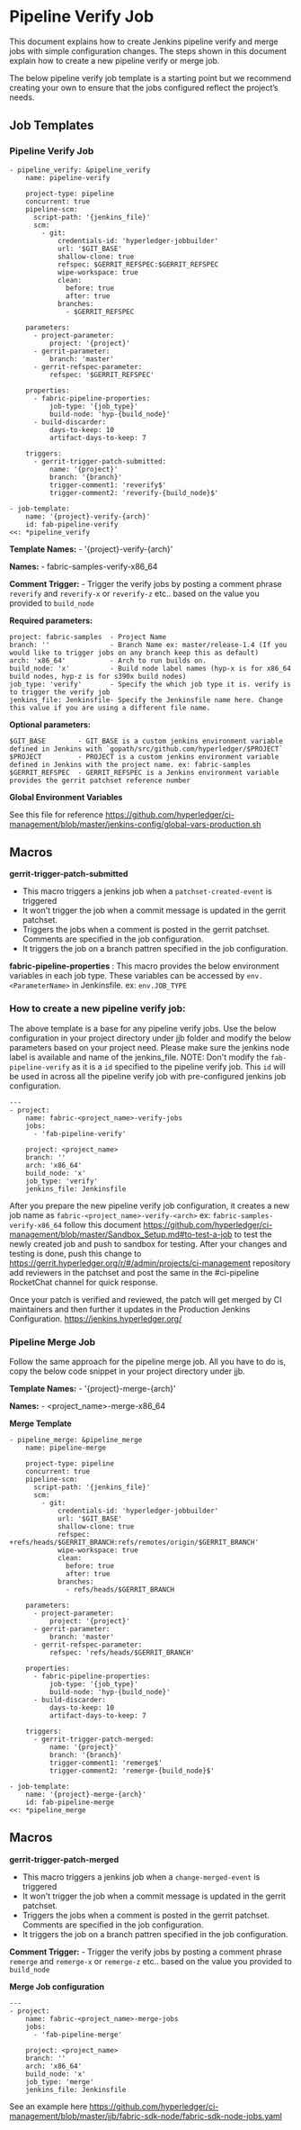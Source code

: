# Pipeline Verify Job

This document explains how to create Jenkins pipeline verify and merge jobs with simple configuration changes. The steps shown in this document explain how to create a new pipeline verify or merge job.

The below pipeline verify job template is a starting point but we recommend creating your own to ensure that the jobs configured reflect the project’s needs.

## Job Templates

### Pipeline Verify Job

```
- pipeline_verify: &pipeline_verify
    name: pipeline-verify

    project-type: pipeline
    concurrent: true
    pipeline-scm:
      script-path: '{jenkins_file}'
      scm:
        - git:
            credentials-id: 'hyperledger-jobbuilder'
            url: '$GIT_BASE'
            shallow-clone: true
            refspec: $GERRIT_REFSPEC:$GERRIT_REFSPEC
            wipe-workspace: true
            clean:
              before: true
              after: true
            branches:
              - $GERRIT_REFSPEC

    parameters:
      - project-parameter:
          project: '{project}'
      - gerrit-parameter:
          branch: 'master'
      - gerrit-refspec-parameter:
          refspec: '$GERRIT_REFSPEC'

    properties:
      - fabric-pipeline-properties:
          job-type: '{job_type}'
          build-node: 'hyp-{build_node}'
      - build-discarder:
          days-to-keep: 10
          artifact-days-to-keep: 7

    triggers:
      - gerrit-trigger-patch-submitted:
          name: '{project}'
          branch: '{branch}'
          trigger-comment1: 'reverify$'
          trigger-comment2: 'reverify-{build_node}$'

- job-template:
    name: '{project}-verify-{arch}'
    id: fab-pipeline-verify
<<: *pipeline_verify
```

**Template Names:**    - '{project}-verify-{arch}'

**Names:**             - fabric-samples-verify-x86_64

**Comment Trigger:**   - Trigger the verify jobs by posting a comment phrase `reverify` and `reverify-x` or `reverify-z` etc.. based on the value you provided to `build_node`

**Required parameters:**

    project: fabric-samples  - Project Name
    branch: ''               - Branch Name ex: master/release-1.4 (If you would like to trigger jobs on any branch keep this as default)
    arch: 'x86_64'           - Arch to run builds on.
    build_node: 'x'          - Build node label names (hyp-x is for x86_64 build nodes, hyp-z is for s390x build nodes)
    job_type: 'verify'       - Specify the which job type it is. verify is to trigger the verify job
    jenkins_file: Jenkinsfile- Specify the Jenkinsfile name here. Change this value if you are using a different file name. 

**Optional parameters:**

    $GIT_BASE        - GIT_BASE is a custom jenkins environment variable defined in Jenkins with `gopath/src/github.com/hyperledger/$PROJECT`
    $PROJECT         - PROJECT is a custom jenkins environment variable defined in Jenkins with the project name. ex: fabric-samples
    $GERRIT_REFSPEC  - GERRIT_REFSPEC is a Jenkins environment variable provides the gerrit patchset reference number 

**Global Environment Variables**

See this file for reference https://github.com/hyperledger/ci-management/blob/master/jenkins-config/global-vars-production.sh
    
## Macros

**gerrit-trigger-patch-submitted**

  - This macro triggers a jenkins job when a `patchset-created-event` is triggered
  - It won't trigger the job when a commit message is updated in the gerrit patchset.
  - Triggers the jobs when a comment is posted in the gerrit patchset. Comments are specified in the job configuration.
  - It triggers the job on a branch pattren specified in the job configuration.

**fabric-pipeline-properties** : This macro provides the below environment variables in each job type. These variables can be accessed by `env.<ParameterName>` in Jenkinsfile. ex: `env.JOB_TYPE`

### How to create a new pipeline verify job:

The above template is a base for any pipeline verify jobs. Use the below configuration in your project directory under jjb folder and modify the below parameters based on your project need. Please make sure the jenkins node label is available and name of the jenkins_file. NOTE: Don't modify the `fab-pipeline-verify` as it is a `id` specified to the pipeline verify job. This `id` will be used in across all the pipeline verify job with pre-configured jenkins job configuration.

```
---
- project:
    name: fabric-<project_name>-verify-jobs
    jobs:
      - 'fab-pipeline-verify'

    project: <project_name>
    branch: ''
    arch: 'x86_64'
    build_node: 'x'
    job_type: 'verify'
    jenkins_file: Jenkinsfile
```

After you prepare the new pipeline verify job configuration, it creates a new job name as `fabric-<project_name>-verify-<arch>` ex: `fabric-samples-verify-x86_64` follow this document https://github.com/hyperledger/ci-management/blob/master/Sandbox_Setup.md#to-test-a-job to test the newly created job and push to sandbox for testing. After your changes and testing is done, push this change to https://gerrit.hyperledger.org/r/#/admin/projects/ci-management repository add reviewers in the patchset and post the same in the #ci-pipeline RocketChat channel for quick response.

Once your patch is verified and reviewed, the patch will get merged by CI maintainers and then further it updates in the Production Jenkins Configuration. https://jenkins.hyperledger.org/

### Pipeline Merge Job

Follow the same approach for the pipeline merge job. All you have to do is, copy the below code snippet in your project directory under jjb.

**Template Names:**    - '{project}-merge-{arch}'

**Names:**             - <project_name>-merge-x86_64

**Merge Template**

```
- pipeline_merge: &pipeline_merge
    name: pipeline-merge

    project-type: pipeline
    concurrent: true
    pipeline-scm:
      script-path: '{jenkins_file}'
      scm:
        - git:
            credentials-id: 'hyperledger-jobbuilder'
            url: '$GIT_BASE'
            shallow-clone: true
            refspec: +refs/heads/$GERRIT_BRANCH:refs/remotes/origin/$GERRIT_BRANCH'
            wipe-workspace: true
            clean:
              before: true
              after: true
            branches:
              - refs/heads/$GERRIT_BRANCH

    parameters:
      - project-parameter:
          project: '{project}'
      - gerrit-parameter:
          branch: 'master'
      - gerrit-refspec-parameter:
          refspec: 'refs/heads/$GERRIT_BRANCH'

    properties:
      - fabric-pipeline-properties:
          job-type: '{job_type}'
          build-node: 'hyp-{build_node}'
      - build-discarder:
          days-to-keep: 10
          artifact-days-to-keep: 7

    triggers:
      - gerrit-trigger-patch-merged:
          name: '{project}'
          branch: '{branch}'
          trigger-comment1: 'remerge$'
          trigger-comment2: 'remerge-{build_node}$'

- job-template:
    name: '{project}-merge-{arch}'
    id: fab-pipeline-merge
<<: *pipeline_merge
```

## Macros

**gerrit-trigger-patch-merged**

  - This macro triggers a jenkins job when a `change-merged-event` is triggered
  - It won't trigger the job when a commit message is updated in the gerrit patchset.
  - Triggers the jobs when a comment is posted in the gerrit patchset. Comments are specified in the job configuration.
  - It triggers the job on a branch pattren specified in the job configuration.
  
 **Comment Trigger:**   - Trigger the verify jobs by posting a comment phrase `remerge` and `remerge-x` or `remerge-z` etc.. based on the value you provided to `build_node`

**Merge Job configuration**

```
---
- project:
    name: fabric-<project_name>-merge-jobs
    jobs:
      - 'fab-pipeline-merge'

    project: <project_name>
    branch: ''
    arch: 'x86_64'
    build_node: 'x'
    job_type: 'merge'
    jenkins_file: Jenkinsfile
```

See an example here https://github.com/hyperledger/ci-management/blob/master/jjb/fabric-sdk-node/fabric-sdk-node-jobs.yaml
